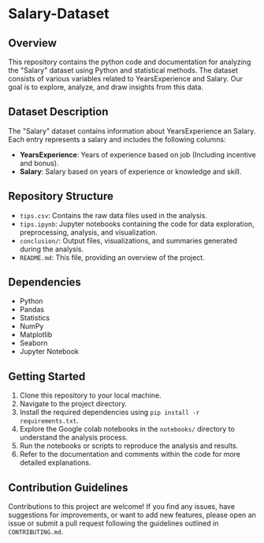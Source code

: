 # Salary-Dataset
## Overview
This repository contains the python code and documentation for analyzing the "Salary" dataset using
 Python and statistical methods.
The dataset consists of various variables related to YearsExperience and Salary. 
Our goal is to explore, analyze, and draw insights from this data.
## Dataset Description
The "Salary" dataset contains information about YearsExperience an Salary.
Each entry represents a salary and includes the following columns:
- **YearsExperience**: Years of experience based on job (Including incentive and bonus).
- **Salary**: Salary based on years of experience or knowledge and skill.
## Repository Structure
- `tips.csv`: Contains the raw data files used in the analysis.
- `tips.ipynb`: Jupyter notebooks containing the code for data exploration, preprocessing, analysis, and visualization.
- `conclusion/`: Output files, visualizations, and summaries generated during the analysis.
- `README.md`: This file, providing an overview of the project.
  
## Dependencies
- Python
- Pandas
- Statistics
- NumPy
- Matplotlib
- Seaborn
- Jupyter Notebook
## Getting Started
1. Clone this repository to your local machine.
2. Navigate to the project directory.
3. Install the required dependencies using `pip install -r requirements.txt`.
4. Explore the Google colab notebooks in the `notebooks/` directory to understand the analysis process.
5. Run the notebooks or scripts to reproduce the analysis and results.
6. Refer to the documentation and comments within the code for more detailed explanations.
 ## Contribution Guidelines
Contributions to this project are welcome! If you find any issues, have suggestions for improvements, 
or want to add new features, please open an issue or submit a pull request following the guidelines outlined in `CONTRIBUTING.md`. 
